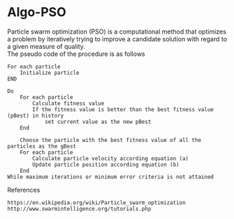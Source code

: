 # Algo-PSO
Particle swarm optimization (PSO) is a computational method that optimizes a problem by iteratively trying to improve a candidate solution with regard to a given measure of quality.<br />
The pseudo code of the procedure is as follows
``````````````````````````````````````````````````````
For each particle 
    Initialize particle
END

Do
    For each particle 
        Calculate fitness value
        If the fitness value is better than the best fitness value (pBest) in history
            set current value as the new pBest
    End

    Choose the particle with the best fitness value of all the particles as the gBest
    For each particle 
        Calculate particle velocity according equation (a)
        Update particle position according equation (b)
    End 
While maximum iterations or minimum error criteria is not attained
````````````````````````````````````````````````````````````````````````````
References
`````````````````````````````````````````````````````
https://en.wikipedia.org/wiki/Particle_swarm_optimization
http://www.swarmintelligence.org/tutorials.php
